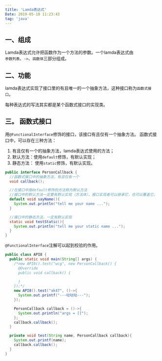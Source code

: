 ```yaml
---
title: 'Lamda表达式'
Date: 2019-05-18 11:23:43
tag: 'java'
---
```

## 一、组成
Lamda表达式允许把函数作为一个方法的参数。一个lamda表达式由  
`参数列表`、`->`、`函数体`三部分组成。
## 二、功能
lamda表达式实现了接口里的有且唯一的一个抽象方法，这种接口称为`函数式接口`。

每种表达式的写法其实都是某个函数式接口的实现类。
## 三。 函数式接口
用`@FunctionalInterface`修饰的接口，该接口有且仅有一个抽象方法。
函数式接口中，可以存在三种方法：
1. 有且仅有一个的抽象方法，lamda表达式使用的方法；
2. 默认方法：使用`default`修饰，有默认实现；
3. 静态方法： 使用`static`修饰，有默认实现。
```java
public interface PersonCallback {
  //函数式接口中的抽象方法，有且仅有一个
  void callback();

  //在接口中用default修饰的方法称为默认方法
  //接口中的默认方法一定要有默认实现（方法体），接口实现者可以继承它，也可以覆盖它。
  default void sayName(){
    System.out.println("tell me your name ...");
  }

  //接口中的静态方法，一定有默认实现
  static void testStatic(){
    System.out.println("tell me your static name ...");
  }
}
```
`@FunctionalInterface`注解可以起到校验的作用。
```java
public class API8 {
  public static void main(String[] args) {
    /*new API8().test("wcg", new PersonCallback() {
      @Override
      public void callback() {

      }
    });*/
    new API8().test("ak47", ()->{
      System.out.printf("---哒哒哒---");
    });

    PersonCallback callback = ()->{
      System.out.println("args = []");
    };
    callback.callback();
  }

  private void test(String name, PersonCallback callback){
    System.out.printf(name);
    callback.callback();
  }
}
```